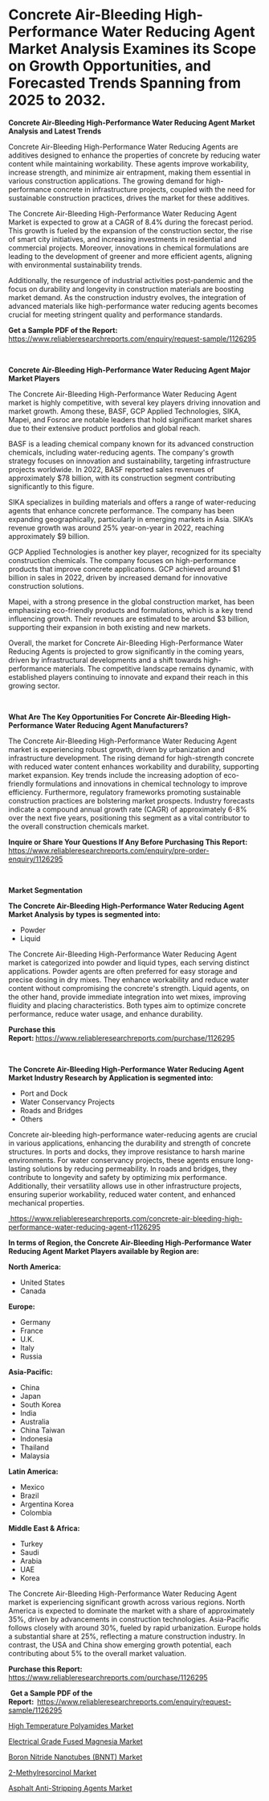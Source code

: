 <p><h1>Concrete Air-Bleeding High-Performance Water Reducing Agent Market Analysis Examines its Scope on Growth Opportunities, and Forecasted Trends Spanning from 2025 to 2032.</h1></p><p><strong>Concrete Air-Bleeding High-Performance Water Reducing Agent Market Analysis and Latest Trends</strong></p>
<p><p>Concrete Air-Bleeding High-Performance Water Reducing Agents are additives designed to enhance the properties of concrete by reducing water content while maintaining workability. These agents improve workability, increase strength, and minimize air entrapment, making them essential in various construction applications. The growing demand for high-performance concrete in infrastructure projects, coupled with the need for sustainable construction practices, drives the market for these additives.</p><p>The Concrete Air-Bleeding High-Performance Water Reducing Agent Market is expected to grow at a CAGR of 8.4% during the forecast period. This growth is fueled by the expansion of the construction sector, the rise of smart city initiatives, and increasing investments in residential and commercial projects. Moreover, innovations in chemical formulations are leading to the development of greener and more efficient agents, aligning with environmental sustainability trends. </p><p>Additionally, the resurgence of industrial activities post-pandemic and the focus on durability and longevity in construction materials are boosting market demand. As the construction industry evolves, the integration of advanced materials like high-performance water reducing agents becomes crucial for meeting stringent quality and performance standards.</p></p>
<p><strong>Get a Sample PDF of the Report:&nbsp;</strong> <a href="https://www.reliableresearchreports.com/enquiry/request-sample/1126295?utm_campaign=48&utm_medium=2&utm_source=Github&utm_content=ia&utm_term=01022025&utm_id=concrete-air-bleeding-high-performance-water-reducing-agent">https://www.reliableresearchreports.com/enquiry/request-sample/1126295</a></p>
<p>&nbsp;</p>
<p><strong>Concrete Air-Bleeding High-Performance Water Reducing Agent Major Market Players</strong></p>
<p><p>The Concrete Air-Bleeding High-Performance Water Reducing Agent market is highly competitive, with several key players driving innovation and market growth. Among these, BASF, GCP Applied Technologies, SIKA, Mapei, and Fosroc are notable leaders that hold significant market shares due to their extensive product portfolios and global reach.</p><p>BASF is a leading chemical company known for its advanced construction chemicals, including water-reducing agents. The company's growth strategy focuses on innovation and sustainability, targeting infrastructure projects worldwide. In 2022, BASF reported sales revenues of approximately $78 billion, with its construction segment contributing significantly to this figure.</p><p>SIKA specializes in building materials and offers a range of water-reducing agents that enhance concrete performance. The company has been expanding geographically, particularly in emerging markets in Asia. SIKA’s revenue growth was around 25% year-on-year in 2022, reaching approximately $9 billion.</p><p>GCP Applied Technologies is another key player, recognized for its specialty construction chemicals. The company focuses on high-performance products that improve concrete applications. GCP achieved around $1 billion in sales in 2022, driven by increased demand for innovative construction solutions.</p><p>Mapei, with a strong presence in the global construction market, has been emphasizing eco-friendly products and formulations, which is a key trend influencing growth. Their revenues are estimated to be around $3 billion, supporting their expansion in both existing and new markets.</p><p>Overall, the market for Concrete Air-Bleeding High-Performance Water Reducing Agents is projected to grow significantly in the coming years, driven by infrastructural developments and a shift towards high-performance materials. The competitive landscape remains dynamic, with established players continuing to innovate and expand their reach in this growing sector.</p></p>
<p>&nbsp;</p>
<p><strong>What Are The Key Opportunities For Concrete Air-Bleeding High-Performance Water Reducing Agent Manufacturers?</strong></p>
<p><p>The Concrete Air-Bleeding High-Performance Water Reducing Agent market is experiencing robust growth, driven by urbanization and infrastructure development. The rising demand for high-strength concrete with reduced water content enhances workability and durability, supporting market expansion. Key trends include the increasing adoption of eco-friendly formulations and innovations in chemical technology to improve efficiency. Furthermore, regulatory frameworks promoting sustainable construction practices are bolstering market prospects. Industry forecasts indicate a compound annual growth rate (CAGR) of approximately 6-8% over the next five years, positioning this segment as a vital contributor to the overall construction chemicals market.</p></p>
<p><strong>Inquire or Share Your Questions If Any Before Purchasing This Report:</strong> <a href="https://www.reliableresearchreports.com/enquiry/pre-order-enquiry/1126295?utm_campaign=48&utm_medium=2&utm_source=Github&utm_content=ia&utm_term=01022025&utm_id=concrete-air-bleeding-high-performance-water-reducing-agent">https://www.reliableresearchreports.com/enquiry/pre-order-enquiry/1126295</a></p>
<p>&nbsp;</p>
<p><strong>Market Segmentation</strong></p>
<p><strong>The Concrete Air-Bleeding High-Performance Water Reducing Agent Market Analysis by types is segmented into:</strong></p>
<p><ul><li>Powder</li><li>Liquid</li></ul></p>
<p><p>The Concrete Air-Bleeding High-Performance Water Reducing Agent market is categorized into powder and liquid types, each serving distinct applications. Powder agents are often preferred for easy storage and precise dosing in dry mixes. They enhance workability and reduce water content without compromising the concrete's strength. Liquid agents, on the other hand, provide immediate integration into wet mixes, improving fluidity and placing characteristics. Both types aim to optimize concrete performance, reduce water usage, and enhance durability.</p></p>
<p><strong>Purchase this Report:&nbsp;</strong><a href="https://www.reliableresearchreports.com/purchase/1126295?utm_campaign=48&utm_medium=2&utm_source=Github&utm_content=ia&utm_term=01022025&utm_id=concrete-air-bleeding-high-performance-water-reducing-agent">https://www.reliableresearchreports.com/purchase/1126295</a></p>
<p>&nbsp;</p>
<p><strong>The Concrete Air-Bleeding High-Performance Water Reducing Agent Market Industry Research by Application is segmented into:</strong></p>
<p><ul><li>Port and Dock</li><li>Water Conservancy Projects</li><li>Roads and Bridges</li><li>Others</li></ul></p>
<p><p>Concrete air-bleeding high-performance water-reducing agents are crucial in various applications, enhancing the durability and strength of concrete structures. In ports and docks, they improve resistance to harsh marine environments. For water conservancy projects, these agents ensure long-lasting solutions by reducing permeability. In roads and bridges, they contribute to longevity and safety by optimizing mix performance. Additionally, their versatility allows use in other infrastructure projects, ensuring superior workability, reduced water content, and enhanced mechanical properties.</p></p>
<p><a href="https://www.reliableresearchreports.com/concrete-air-bleeding-high-performance-water-reducing-agent-r1126295?utm_campaign=48&utm_medium=2&utm_source=Github&utm_content=ia&utm_term=01022025&utm_id=concrete-air-bleeding-high-performance-water-reducing-agent">&nbsp;https://www.reliableresearchreports.com/concrete-air-bleeding-high-performance-water-reducing-agent-r1126295</a></p>
<p><strong>In terms of Region, the Concrete Air-Bleeding High-Performance Water Reducing Agent Market Players available by Region are:</strong></p>
<p>
    <p> <strong> North America: </strong>
        <ul>
            <li>United States</li>
            <li>Canada</li>
        </ul>
        </p> 
    <p> <strong> Europe: </strong>
        <ul>
            <li>Germany</li>
            <li>France</li>
            <li>U.K.</li>
            <li>Italy</li>
            <li>Russia</li>
        </ul>
        </p> 
    <p> <strong> Asia-Pacific: </strong>
        <ul>
            <li>China</li>
            <li>Japan</li>
            <li>South Korea</li>
            <li>India</li>
            <li>Australia</li>
            <li>China Taiwan</li>
            <li>Indonesia</li>
            <li>Thailand</li>
            <li>Malaysia</li>
        </ul>
        </p> 
    <p> <strong> Latin America: </strong>
        <ul>
            <li>Mexico</li>
            <li>Brazil</li>
            <li>Argentina Korea</li>
            <li>Colombia</li>
        </ul>
        </p> 
    <p> <strong> Middle East & Africa: </strong>
        <ul>
            <li>Turkey</li>
            <li>Saudi</li>
            <li>Arabia</li>
            <li>UAE</li>
            <li>Korea</li>
        </ul>
    </p>
    </p>
<p><p>The Concrete Air-Bleeding High-Performance Water Reducing Agent market is experiencing significant growth across various regions. North America is expected to dominate the market with a share of approximately 35%, driven by advancements in construction technologies. Asia-Pacific follows closely with around 30%, fueled by rapid urbanization. Europe holds a substantial share at 25%, reflecting a mature construction industry. In contrast, the USA and China show emerging growth potential, each contributing about 5% to the overall market valuation.</p></p>
<p><strong>Purchase this Report: </strong><a href="https://www.reliableresearchreports.com/purchase/1126295?utm_campaign=48&utm_medium=2&utm_source=Github&utm_content=ia&utm_term=01022025&utm_id=concrete-air-bleeding-high-performance-water-reducing-agent">https://www.reliableresearchreports.com/purchase/1126295</a></p>
<p>&nbsp;<strong>Get a Sample PDF of the Report:&nbsp;&nbsp;</strong><a href="https://www.reliableresearchreports.com/enquiry/request-sample/1126295?utm_campaign=48&utm_medium=2&utm_source=Github&utm_content=ia&utm_term=01022025&utm_id=concrete-air-bleeding-high-performance-water-reducing-agent">https://www.reliableresearchreports.com/enquiry/request-sample/1126295</a></p>
<p><strong></strong></p>
<p><p><a href="https://github.com/aistraasinyo/Market-Research-Report-List-1/blob/main/high-temperature-polyamides-market.md?utm_campaign=48&utm_medium=2&utm_source=Github&utm_content=ia&utm_term=01022025&utm_id=concrete-air-bleeding-high-performance-water-reducing-agent">High Temperature Polyamides Market</a></p><p><a href="https://github.com/boysabotzoc/Market-Research-Report-List-1/blob/main/electrical-grade-fused-magnesia-market.md?utm_campaign=48&utm_medium=2&utm_source=Github&utm_content=ia&utm_term=01022025&utm_id=concrete-air-bleeding-high-performance-water-reducing-agent">Electrical Grade Fused Magnesia Market</a></p><p><a href="https://github.com/sadimsamid/Market-Research-Report-List-1/blob/main/boron-nitride-nanotubes-bnnt-market.md?utm_campaign=48&utm_medium=2&utm_source=Github&utm_content=ia&utm_term=01022025&utm_id=concrete-air-bleeding-high-performance-water-reducing-agent">Boron Nitride Nanotubes (BNNT) Market</a></p><p><a href="https://github.com/penecorodz74/Market-Research-Report-List-1/blob/main/2-methylresorcinol-market.md?utm_campaign=48&utm_medium=2&utm_source=Github&utm_content=ia&utm_term=01022025&utm_id=concrete-air-bleeding-high-performance-water-reducing-agent">2-Methylresorcinol Market</a></p><p><a href="https://github.com/ivetasyizhi/Market-Research-Report-List-1/blob/main/asphalt-anti-stripping-agents-market.md?utm_campaign=48&utm_medium=2&utm_source=Github&utm_content=ia&utm_term=01022025&utm_id=concrete-air-bleeding-high-performance-water-reducing-agent">Asphalt Anti-Stripping Agents Market</a></p></p>